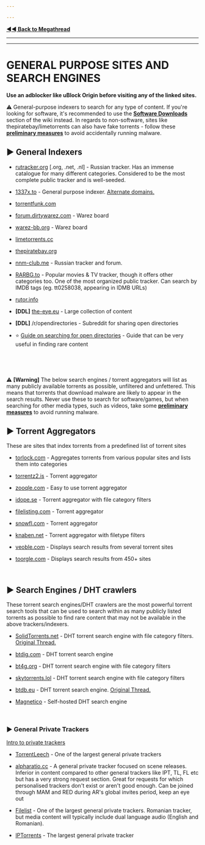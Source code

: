 ---
---
[**◄◄ Back to Megathread**](https://www.reddit.com/r/Piracy/wiki/megathread)

---
---


# GENERAL PURPOSE SITES AND SEARCH ENGINES

**Use an adblocker like uBlock Origin before visiting any of the linked sites.**

⚠️ General-purpose indexers to search for any type of content. If you're looking for software, it's recommended to use the [**Software Downloads**](https://www.reddit.com/r/Piracy/wiki/megathread/software_downloads) section of the wiki instead. In regards to non-software, sites like thepiratebay/limetorrents can also have fake torrents - follow these [**preliminary measures**](https://www.reddit.com/r/Piracy/wiki/browsing_and_downloading_guide) to avoid accidentally running malware.

## ► **General Indexers**

* [rutracker.org](https://rutracker.org/forum/index.php) [.org, .net, .nl] - Russian tracker. Has an immense catalogue for many different categories. Considered to be the most complete public tracker and is well-seeded.

* [1337x.to](https://1337x.to/) - General purpose indexer. [Alternate domains.](https://i.imgur.com/oCC9Y2H.jpg)

* [torrentfunk.com](https://www.torrentfunk.com/)

* [forum.dirtywarez.com](https://forum.dirtywarez.com/) - Warez board

* [warez-bb.org](https://warez-bb.org) - Warez board

* [limetorrents.cc](https://www.limetorrents.cc/)

* [thepiratebay.org](https://thepiratebay.org/)

* [nnm-club.me](https://nnm-club.me/) - Russian tracker and forum.

* [RARBG.to](https://rarbg.to/torrents.php) - Popular movies & TV tracker, though it offers other categories too. One of the most organized public tracker. Can search by IMDB tags (eg. tt0258038, appearing in IDMB URLs)

* [rutor.info](http://rutor.info/)

* **[DDL]** [the-eye.eu](https://the-eye.eu/) - Large collection of content

* **[DDL]** /r/opendirectories - Subreddit for sharing open directories

* ⭐ [Guide on searching for open directories](https://www.reddit.com/r/opendirectories/comments/933pzm/all_resources_i_know_related_to_open_directories/) - Guide that can be very useful in finding rare content

&nbsp;

&nbsp;





⚠️ **[Warning]** The below search engines / torrent aggregators will list as many publicly available torrents as possible, unfiltered and unfettered. This means that torrents that download malware are likely to appear in the search results. Never use these to search for software/games, but when searching for other media types, such as videos, take some [**preliminary measures**](https://www.reddit.com/r/Piracy/wiki/browsing_and_downloading_guide) to avoid running malware.

## ► Torrent Aggregators

These are sites that index torrents from a predefined list of torrent sites

* [torlock.com](https://www.torlock.com/) - Aggregates torrents from various popular sites and lists them into categories

* [torrentz2.is](https://torrentz2.is/) - Torrent aggregator

* [zooqle.com](https://zooqle.com/) - Easy to use torrent aggregator

* [idope.se](https://idope.se/) - Torrent aggregator with file category filters

* [filelisting.com](https://filelisting.com/) - Torrent aggregator

* [snowfl.com](https://snowfl.com/) - Torrent aggregator

* [knaben.net](https://knaben.net/) - Torrent aggregator with filetype filters

* [veoble.com](http://veoble.com/torrent/) - Displays search results from several torrent sites

* [toorgle.com](http://www.toorgle.com/) - Displays search results from 450+ sites

&nbsp;






## ► **Search Engines / DHT crawlers**

These torrent search engines/DHT crawlers are the most powerful torrent search tools that can be used to search within as many publicly listed torrents as possible to find rare content that may not be available in the above trackers/indexers.

* [SolidTorrents.net](https://solidtorrents.net) - DHT torrent search engine with file category filters. [Original Thread.](https://www.reddit.com/r/Piracy/comments/bjxlpe/massive_project_update_for_solidtorrents_fake/)

* [btdig.com](https://btdig.com/) - DHT torrent search engine

* [bt4g.org](https://bt4g.org/) - DHT torrent search engine with file category filters

* [skytorrents.lol](https://www.skytorrents.lol/) - DHT torrent search engine with file category filters

* [btdb.eu](https://btdb.eu/) - DHT torrent search engine. [Original Thread.](https://www.reddit.com/r/trackers/comments/eaqnr5/btdb_bittorrent_database_looking_for_feedback/)

* [Magnetico](https://github.com/boramalper/magnetico) - Self-hosted DHT search engine

&nbsp;






### ► **General Private Trackers**

[Intro to private trackers](https://www.reddit.com/r/Piracy/wiki/guides/private_trackers)

* [TorrentLeech](https://www.torrentleech.org/) - One of the largest general private trackers

* [alpharatio.cc](https://alpharatio.cc/) - A general private tracker focused on scene releases. Inferior in content compared to other general trackers like IPT, TL, FL etc but has a very strong request section. Great for requests for which personalised trackers don't exist or aren't good enough. Can be joined through MAM and RED during AR's global invites period, keep an eye out

* [Filelist](https://filelist.io/) - One of the largest general private trackers. Romanian tracker, but media content will typically include dual language audio (English and Romanian).

* [IPTorrents](http://iptorrents.com/) - The largest general private tracker

&nbsp;
